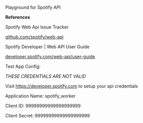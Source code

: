 Playground for Spotify API 

__References__

Spotify Web Api Issue Tracker 

[github.com/spotify/web-api](https://github.com/spotify/web-api)

Spotify Developer | Web API User Guide 

[developer.spotify.com/web-api/user-guide](https://developer.spotify.com/web-api/user-guide)


Test App Config:


*THESE CREDENTIALS ARE NOT VALID*

Visit https://developer.spotify.com to setup your api credentials

Application Name: spotify_worker


Client ID: 99999999999999999999


Client Secret: 99999999999999999999

